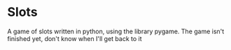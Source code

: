 # Slots
A game of slots written in python, using the library pygame. The game isn't finished yet, don't know when I'll get back to it
